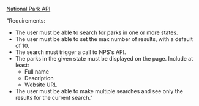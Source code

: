 [National Park API]()

"Requirements:
- The user must be able to search for parks in one or more states.
- The user must be able to set the max number of results, with a default of 10.
- The search must trigger a call to NPS's API.
- The parks in the given state must be displayed on the page. Include at least:
    - Full name
    - Description
    - Website URL
- The user must be able to make multiple searches and see only the results for the current search."